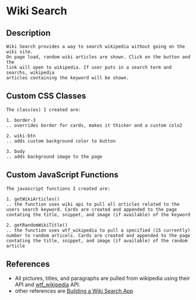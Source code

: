 # Wiki Search

## Description
```
Wiki Search provides a way to search wikipedia without going on the wiki site. 
On page load, random wiki articles are shown. Click on the button and the 
link will open to wikipedia. If user puts in a search term and searchs, wikipedia 
articles containing the keyword will be shown.
```


## Custom CSS Classes
```
The class(es) I created are:

1. border-3
.. overrides border for cards, makes it thicker and a custom colo2

2. wiki-btn
.. adds custom background color to button

3. body
.. adds background image to the page
```



## Custom JavaScript Functions
```
The javascript functions I created are:

1. getWikiArticles()
.. the function uses wiki api to pull all articles related to the 
users search keyword. Cards are created and appended to the page 
contating the title, snippet, and image (if available) of the keyword

2. getRandomWikiTitle()
.. the function uses wtf_wikipedia to pull a specified (15 currently) 
number to random articels. Cards are created and appended to the page 
contating the title, snippet, and image (if available) of the random article

```
## References
* All pictures, titles, and paragraphs are pulled from 
wikipedia using their API and [wtf_wikipedia](https://github.com/spencermountain/wtf_wikipedia) API. 
* other references are [Building a Wiki Search App](https://www.freecodecamp.org/news/building-a-wikipedia-search-engine-project-4d84de3841d2/)